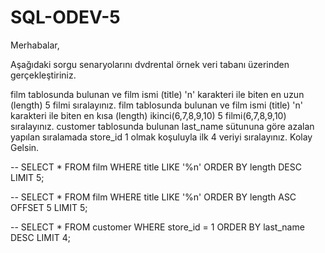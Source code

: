 # SQL-ODEV-5
Merhabalar,

Aşağıdaki sorgu senaryolarını dvdrental örnek veri tabanı üzerinden gerçekleştiriniz.

film tablosunda bulunan ve film ismi (title) 'n' karakteri ile biten en uzun (length) 5 filmi sıralayınız.
film tablosunda bulunan ve film ismi (title) 'n' karakteri ile biten en kısa (length) ikinci(6,7,8,9,10) 5 filmi(6,7,8,9,10) sıralayınız.
customer tablosunda bulunan last_name sütununa göre azalan yapılan sıralamada store_id 1 olmak koşuluyla ilk 4 veriyi sıralayınız.
Kolay Gelsin.




-- SELECT * FROM film WHERE title LIKE '%n' ORDER BY length DESC LIMIT 5;

-- SELECT * FROM film WHERE title LIKE '%n' ORDER BY length ASC OFFSET 5 LIMIT 5;

-- SELECT * FROM customer WHERE store_id = 1  ORDER BY last_name DESC LIMIT 4;
